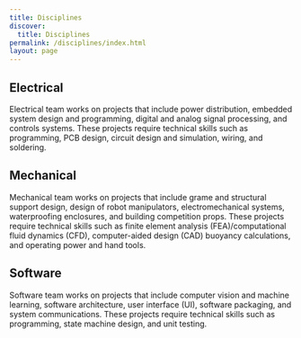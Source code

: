 ```yaml
---
title: Disciplines
discover:
  title: Disciplines
permalink: /disciplines/index.html
layout: page
---
```

## Electrical
Electrical team works on projects that include power distribution, embedded system design and programming, digital and analog signal processing, and controls systems. These projects require technical skills such as programming, PCB design, circuit design and simulation, wiring, and soldering.

## Mechanical
Mechanical team works on projects that include grame and structural support design, design of robot manipulators, electromechanical systems, waterproofing enclosures, and building competition props. These projects require technical skills such as finite element analysis (FEA)/computational fluid dynamics (CFD), computer-aided design (CAD) buoyancy calculations, and operating power and hand tools.

## Software
Software team works on projects that include computer vision and machine learning, software architecture, user interface (UI), software packaging, and system communications. These projects require technical skills such as programming, state machine design, and unit testing.

